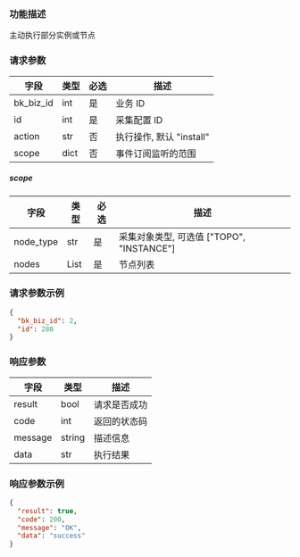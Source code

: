 ### 功能描述

主动执行部分实例或节点


### 请求参数

| 字段        | 类型   | 必选  | 描述                 |
| --------- | ---- | --- | ------------------ |
| bk_biz_id | int  | 是   | 业务 ID              |
| id        | int  | 是   | 采集配置 ID            |
| action    | str  | 否   | 执行操作, 默认 "install" |
| scope     | dict | 否   | 事件订阅监听的范围          |

##### scope

| 字段        | 类型   | 必选  | 描述                                 |
| --------- | ---- | --- | ---------------------------------- |
| node_type | str  | 是   | 采集对象类型, 可选值 \["TOPO", "INSTANCE"\] |
| nodes     | List | 是   | 节点列表                               |

### 请求参数示例

```json
{
  "bk_biz_id": 2,
  "id": 280
}
```

### 响应参数

| 字段      | 类型     | 描述     |
| ------- | ------ | ------ |
| result  | bool   | 请求是否成功 |
| code    | int    | 返回的状态码 |
| message | string | 描述信息   |
| data    | str    | 执行结果   |

### 响应参数示例

```json
{
  "result": true,
  "code": 200,
  "message": "OK",
  "data": "success"
}
```
